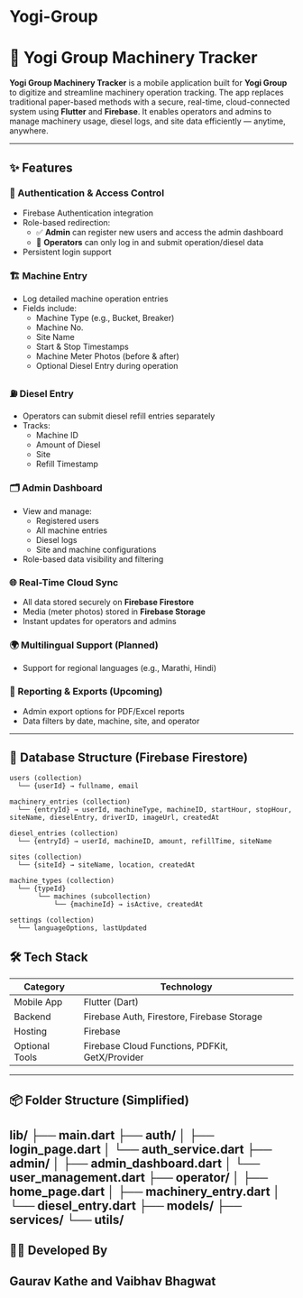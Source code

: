 # Yogi-Group
# 🚜 Yogi Group Machinery Tracker

**Yogi Group Machinery Tracker** is a mobile application built for **Yogi Group** to digitize and streamline machinery operation tracking. The app replaces traditional paper-based methods with a secure, real-time, cloud-connected system using **Flutter** and **Firebase**. It enables operators and admins to manage machinery usage, diesel logs, and site data efficiently — anytime, anywhere.

---

## ✨ Features

### 🔐 Authentication & Access Control
- Firebase Authentication integration
- Role-based redirection:
  - ✅ **Admin** can register new users and access the admin dashboard
  - 👷 **Operators** can only log in and submit operation/diesel data
- Persistent login support

### 🏗️ Machine Entry
- Log detailed machine operation entries
- Fields include:
  - Machine Type (e.g., Bucket, Breaker)
  - Machine No.
  - Site Name
  - Start & Stop Timestamps
  - Machine Meter Photos (before & after)
  - Optional Diesel Entry during operation

### ⛽ Diesel Entry
- Operators can submit diesel refill entries separately
- Tracks:
  - Machine ID
  - Amount of Diesel
  - Site
  - Refill Timestamp

### 🗂️ Admin Dashboard
- View and manage:
  - Registered users
  - All machine entries
  - Diesel logs
  - Site and machine configurations
- Role-based data visibility and filtering

### 🌐 Real-Time Cloud Sync
- All data stored securely on **Firebase Firestore**
- Media (meter photos) stored in **Firebase Storage**
- Instant updates for operators and admins

### 🌍 Multilingual Support (Planned)
- Support for regional languages (e.g., Marathi, Hindi)

### 🧾 Reporting & Exports (Upcoming)
- Admin export options for PDF/Excel reports
- Data filters by date, machine, site, and operator

---

## 📁 Database Structure (Firebase Firestore)

```text
users (collection)
  └── {userId} → fullname, email

machinery_entries (collection)
  └── {entryId} → userId, machineType, machineID, startHour, stopHour, siteName, dieselEntry, driverID, imageUrl, createdAt

diesel_entries (collection)
  └── {entryId} → userId, machineID, amount, refillTime, siteName

sites (collection)
  └── {siteId} → siteName, location, createdAt

machine_types (collection)
  └── {typeId}
       └── machines (subcollection)
           └── {machineId} → isActive, createdAt

settings (collection)
  └── languageOptions, lastUpdated
```
## 🛠 Tech Stack

| Category       | Technology                                    |
| -------------- | --------------------------------------------- |
| Mobile App     | Flutter (Dart)                                |
| Backend        | Firebase Auth, Firestore, Firebase Storage    |
| Hosting        | Firebase                                      |
| Optional Tools | Firebase Cloud Functions, PDFKit, GetX/Provider |

---
## 📦 Folder Structure (Simplified)
lib/
├── main.dart
├── auth/
│   ├── login_page.dart
│   └── auth_service.dart
├── admin/
│   ├── admin_dashboard.dart
│   └── user_management.dart
├── operator/
│   ├── home_page.dart
│   ├── machinery_entry.dart
│   └── diesel_entry.dart
├── models/
├── services/
└── utils/
---
## 👨‍💻 Developed By
Gaurav Kathe and Vaibhav Bhagwat
---

